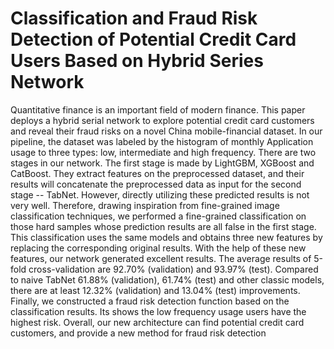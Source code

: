 # Classification and Fraud Risk Detection of Potential Credit Card Users Based on Hybrid Series Network
Quantitative finance is an important field of modern finance. This paper deploys a hybrid serial network to explore potential credit card customers and reveal their fraud risks on a novel China mobile-financial dataset. In our pipeline, the dataset was labeled by the histogram of monthly Application usage to three types: low, intermediate and high frequency. There are two stages in our network. The first stage is made by LightGBM, XGBoost and CatBoost. They extract features on the preprocessed dataset, and their results will concatenate the preprocessed data as input for the second stage -- TabNet. However, directly utilizing these predicted results is not very well. Therefore, drawing inspiration from fine-grained image classification techniques, we performed a fine-grained classification on those hard samples whose prediction results are all false in the first stage. This classification uses the same models and obtains three new features by replacing the corresponding original results. With the help of these new features, our network generated excellent results. The average results of 5-fold cross-validation are 92.70% (validation) and 93.97% (test). Compared to naive TabNet 61.88% (validation), 61.74% (test) and other classic models, there are at least 12.32% (validation) and 13.04% (test) improvements. Finally, we constructed a fraud risk detection function based on the classification results. Its shows the low frequency usage users have the highest risk. Overall, our new architecture can find potential credit card customers, and provide a new method for fraud risk detection


